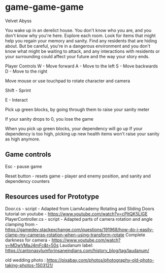 # game-game-game
Velvet Abyss


You wake up in an derelict house. You don't know who you are, and you don't know why you're here. Explore each room. Look for items that might help you regain your memory and sanity. Find any residents that are hiding about. But be careful, you're in a dangerous environment and you don't know what might be waiting to attack, and any interactions with residents or your surrounding could affect your future and the way your story ends.

Player Controls
W - Move forward
A - Move to the left
S - Move backwards
D - Move to the right

Move mouse or use touchpad to rotate character and camera

Shift - Sprint

E - Interact

Pick up green blocks, by going through them to raise your sanity meter

If your sanity drops to 0, you lose the game

When you pick up green blocks, your dependency will go up
If your dependency is too high, picking up new health items won't raise your sanity as high anymore. 


Game controls
-------------
Esc - pause game

Reset button - resets game - player and enemy position, and sanity and dependency counters


Resources used for Prototype
----------------------------
Door.cs - script - Adapted from LiamAcademy Rotating and Sliding Doors tutorial on youtube - https://www.youtube.com/watch?v=cPltQK5LlGE 
PlayerController.cs - script - Adapted parts of camera rotation and angle clamping from - https://gamedev.stackexchange.com/questions/191968/how-do-i-easily-clamp-my-cameras-rotation-when-using-transform-rotate 
Complete darkness for camera - https://www.youtube.com/watch?v=MDwVMaJ4mFc&t=50s 
Laudanum label: https://cantonasylumforinsaneindians.com/history_blog/tag/laudanum/

old wedding photo : https://pixabay.com/photos/photography-old-photo-taking-photos-1503121/


